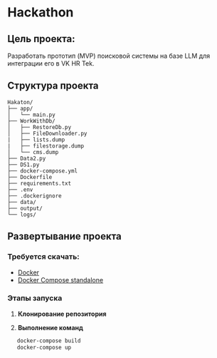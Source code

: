 
# Hackathon

## Цель проекта:
Разработать прототип (MVP) поисковой системы на базе LLM  для интеграции 
его в VK HR Tek.  

## Структура проекта

```text
Hakaton/
├── app/
│   └── main.py
├── WorkWithDb/
│   ├── RestoreDb.py
│   ├── FileDownloader.py
|   ├── lists.dump
|   ├── filestorage.dump
│   └── cms.dump
├── Data2.py
├── DS1.py
├── docker-compose.yml
├── Dockerfile
├── requirements.txt
├── .env
├── .dockerignore
├── data/
├── output/
└── logs/
```
## Развертывание проекта

### Требуется скачать:

- [Docker](https://www.docker.com/)
- [Docker Compose standalone](https://docs.docker.com/compose/install/standalone/)

### Этапы запуска

1.  **Клонирование репозитория**

2. **Выполнение команд**
 ```bash
    docker-compose build
    docker-compose up

 ```


